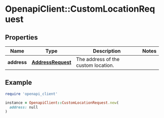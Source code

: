 # OpenapiClient::CustomLocationRequest

## Properties

| Name | Type | Description | Notes |
| ---- | ---- | ----------- | ----- |
| **address** | [**AddressRequest**](AddressRequest.md) | The address of the custom location. |  |

## Example

```ruby
require 'openapi_client'

instance = OpenapiClient::CustomLocationRequest.new(
  address: null
)
```

